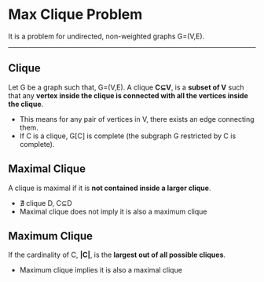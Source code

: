 # Max Clique Problem
It is a problem for undirected, non-weighted graphs G=(V,E).

---

## Clique
Let G be a graph such that, G=(V,E). A clique **C⊆V**, is a **subset of V** such that any **vertex inside the
clique is connected with all the vertices inside the clique**. 
* This means for any pair of vertices in V, there exists an edge connecting them. 
* If C is a clique, G[C] is complete (the subgraph G restricted by C is complete).

## Maximal Clique
A clique is maximal if it is **not contained inside a larger clique**.
* ∄ clique D, C⊆D
* Maximal clique does not imply it is also a maximum clique

## Maximum Clique
If the cardinality of C, **|C|**, is the **largest out of all possible cliques**.
* Maximum clique implies it is also a maximal clique

